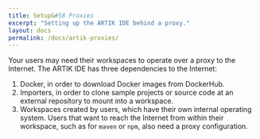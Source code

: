 ```yaml
---
title: Setup&#58 Proxies
excerpt: "Setting up the ARTIK IDE behind a proxy."
layout: docs
permalink: /docs/artik-proxies/
---
```

Your users may need their workspaces to operate over a proxy to the Internet. The ARTIK IDE has three dependencies to the Internet:

1. Docker, in order to download Docker images from DockerHub.
2. Importers, in order to clone sample projects or source code at an external repository to mount into a workspace.
3. Workspaces created by users, which have their own internal operating system. Users that want to reach the Internet from within their workspace, such as for `maven` or `npm`, also need a proxy configuration.
